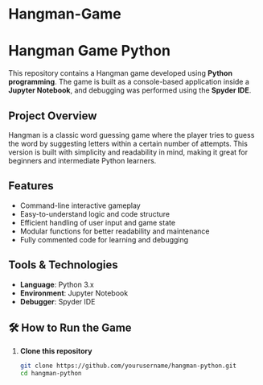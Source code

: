 # Hangman-Game
# Hangman Game Python

This repository contains a Hangman game developed using **Python programming**. The game is built as a console-based application inside a **Jupyter Notebook**, and debugging was performed using the **Spyder IDE**.

## Project Overview

Hangman is a classic word guessing game where the player tries to guess the word by suggesting letters within a certain number of attempts. This version is built with simplicity and readability in mind, making it great for beginners and intermediate Python learners.

## Features

- Command-line interactive gameplay
- Easy-to-understand logic and code structure
- Efficient handling of user input and game state
- Modular functions for better readability and maintenance
- Fully commented code for learning and debugging

## Tools & Technologies

- **Language**: Python 3.x
- **Environment**: Jupyter Notebook
- **Debugger**: Spyder IDE

## 🛠️ How to Run the Game

1. **Clone this repository**  
   ```bash
   git clone https://github.com/yourusername/hangman-python.git
   cd hangman-python
